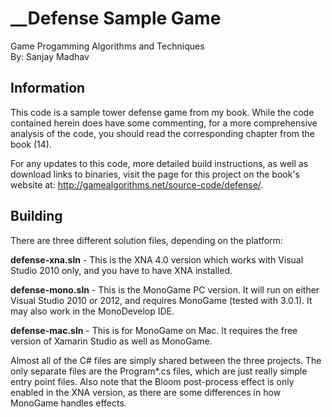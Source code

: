 __Defense Sample Game
=====================
Game Progamming Algorithms and Techniques  
By: Sanjay Madhav

Information
-----------
This code is a sample tower defense game from my book. While the code
contained herein does have some commenting, for a more comprehensive
analysis of the code, you should read the corresponding chapter from
the book (14).

For any updates to this code, more detailed build instructions,
as well as download links to binaries, visit the page for this project
on the book's website at: http://gamealgorithms.net/source-code/defense/.

Building
--------
There are three different solution files, depending on the platform:

**defense-xna.sln** - This is the XNA 4.0 version which works with Visual
                  Studio 2010 only, and you have to have XNA installed.

**defense-mono.sln** - This is the MonoGame PC version. It will run on either
                   Visual Studio 2010 or 2012, and requires MonoGame
                   (tested with 3.0.1). It may also work in the
                   MonoDevelop IDE.

**defense-mac.sln** - This is for MonoGame on Mac. It requires the free
                  version of Xamarin Studio as well as MonoGame.

Almost all of the C# files are simply shared between the three projects.
The only separate files are the Program*.cs files, which are just really
simple entry point files. Also note that the Bloom post-process effect is
only enabled in the XNA version, as there are some differences in how
MonoGame handles effects.
